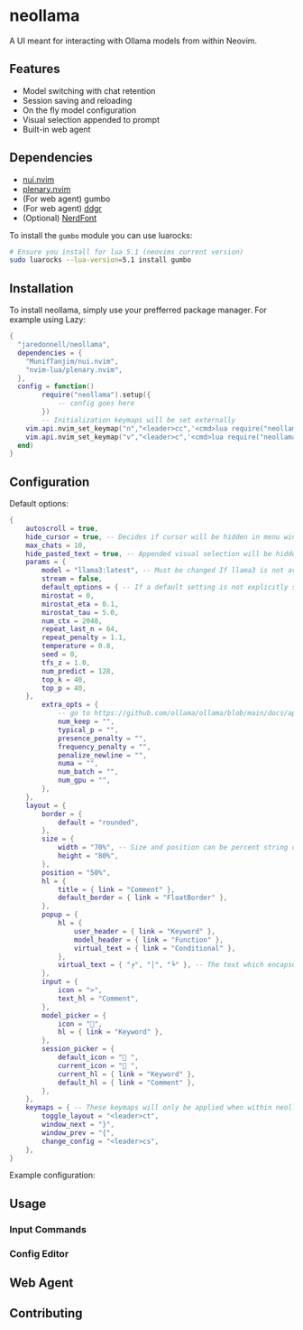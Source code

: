 # neollama
A UI meant for interacting with Ollama models from within Neovim.

## Features
- Model switching with chat retention
- Session saving and reloading
- On the fly model configuration
- Visual selection appended to prompt
- Built-in web agent

## Dependencies
- [nui.nvim](https://github.com/MunifTanjim/nui.nvim)
- [plenary.nvim](https://github.com/nvim-lua/plenary.nvim)
- (For web agent) gumbo
- (For web agent) [ddgr](https://github.com/jarun/ddgr)
- (Optional) [NerdFont](https://www.nerdfonts.com/)

To install the `gumbo` module you can use luarocks:
```bash
# Ensure you install for lua 5.1 (neovims current version)
sudo luarocks --lua-version=5.1 install gumbo
```

## Installation
To install neollama, simply use your prefferred package manager. For example using Lazy:
```lua
{
  "jaredonnell/neollama",
  dependencies = {
    "MunifTanjim/nui.nvim",
    "nvim-lua/plenary.nvim",
  },
  config = function()
		require("neollama").setup({
			-- config goes here
		})
		-- Initialization keymaps will be set externally
    vim.api.nvim_set_keymap("n","<leader>cc",'<cmd>lua require("neollama").initialize()<CR>',{ noremap = true, silent = true })
    vim.api.nvim_set_keymap("v","<leader>c",'<cmd>lua require("neollama").initialize()<CR>',{ noremap = true, silent = true })
  end)
}

```

## Configuration
Default options:
```lua
{
	autoscroll = true,
	hide_cursor = true, -- Decides if cursor will be hidden in menu windows
	max_chats = 10,
	hide_pasted_text = true, -- Appended visual selection will be hidden from chat window if set to true
	params = {
		model = "llama3:latest", -- Must be changed If llama3 is not available
		stream = false,
		default_options = { -- If a default setting is not explicitly set the models default will be used instead
	    mirostat = 0,
	    mirostat_eta = 0.1,
	    mirostat_tau = 5.0,
	    num_ctx = 2048,
	    repeat_last_n = 64,
	    repeat_penalty = 1.1,
	    temperature = 0.8,
	    seed = 0,
	    tfs_z = 1.0,
	    num_predict = 128,
	    top_k = 40,
	    top_p = 40,
    },
		extra_opts = {
			-- go to https://github.com/ollama/ollama/blob/main/docs/api.md for example values
			num_keep = "",
			typical_p = "",
			presence_penalty = "",
			frequency_penalty = "",
			penalize_newline = "",
			numa = "",
			num_batch = "",
			num_gpu = "",
		},
	},
	layout = {
		border = {
			default = "rounded",
		},
		size = {
			width = "70%", -- Size and position can be percent string or integer
			height = "80%",
		},
		position = "50%",
		hl = {
			title = { link = "Comment" },
			default_border = { link = "FloatBorder" },
		},
		popup = {
			hl = {
				user_header = { link = "Keyword" },
				model_header = { link = "Function" },
				virtual_text = { link = "Conditional" },
			},
			virtual_text = { "╒", "│", "╘" }, -- The text which encapsulates the model response
		},
		input = {
			icon = ">",
			text_hl = "Comment",
		},
		model_picker = {
			icon = "",
			hl = { link = "Keyword" },
		},
		session_picker = {
			default_icon = "󰄰 ",
			current_icon = "󰄴 ",
			current_hl = { link = "Keyword" },
			default_hl = { link = "Comment" },
		},
	},
	keymaps = { -- These keymaps will only be applied when within neollama session and will be reverted when the session is hidden or closed
		toggle_layout = "<leader>ct",
		window_next = "}",
		window_prev = "{",
		change_config = "<leader>cs",
	},
}
```

Example configuration:

## Usage

### Input Commands

### Config Editor

## Web Agent

## Contributing
